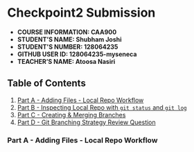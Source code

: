 # Checkpoint2 Submission

- **COURSE INFORMATION: CAA900**
- **STUDENT’S NAME: Shubham Joshi**
- **STUDENT'S NUMBER: 128064235**
- **GITHUB USER ID: 128064235-myseneca**
- **TEACHER’S NAME: Atoosa Nasiri**

## Table of Contents
1. [Part A - Adding Files - Local Repo Workflow](#part-a---adding-files---local-repo-workflow)
2. [Part B - Inspecting Local Repo with `git status` and `git log`](#header2)
3. [Part C - Creating & Merging Branches](#header3)
4. [Part D - Git Branching Strategy Review Question](#header4)

### Part A - Adding Files - Local Repo Workflow
